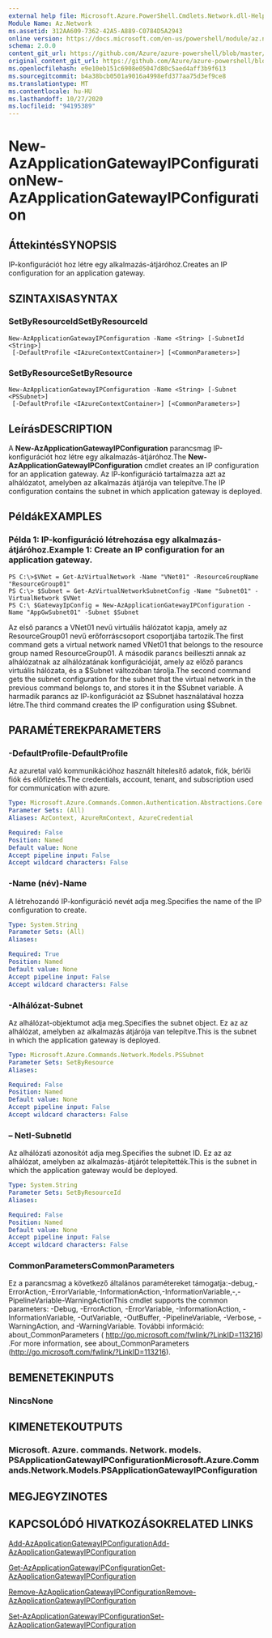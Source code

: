 ```yaml
---
external help file: Microsoft.Azure.PowerShell.Cmdlets.Network.dll-Help.xml
Module Name: Az.Network
ms.assetid: 312AA609-7362-42A5-A889-C0784D5A2943
online version: https://docs.microsoft.com/en-us/powershell/module/az.network/new-azapplicationgatewayipconfiguration
schema: 2.0.0
content_git_url: https://github.com/Azure/azure-powershell/blob/master/src/Network/Network/help/New-AzApplicationGatewayIPConfiguration.md
original_content_git_url: https://github.com/Azure/azure-powershell/blob/master/src/Network/Network/help/New-AzApplicationGatewayIPConfiguration.md
ms.openlocfilehash: e9e10eb151c6908e05047d80c5aed4aff3b9f613
ms.sourcegitcommit: b4a38bcb0501a9016a4998efd377aa75d3ef9ce8
ms.translationtype: MT
ms.contentlocale: hu-HU
ms.lasthandoff: 10/27/2020
ms.locfileid: "94195389"
---
```

# <span data-ttu-id="5791c-101">New-AzApplicationGatewayIPConfiguration</span><span class="sxs-lookup"><span data-stu-id="5791c-101">New-AzApplicationGatewayIPConfiguration</span></span>

## <span data-ttu-id="5791c-102">Áttekintés</span><span class="sxs-lookup"><span data-stu-id="5791c-102">SYNOPSIS</span></span>
<span data-ttu-id="5791c-103">IP-konfigurációt hoz létre egy alkalmazás-átjáróhoz.</span><span class="sxs-lookup"><span data-stu-id="5791c-103">Creates an IP configuration for an application gateway.</span></span>

## <span data-ttu-id="5791c-104">SZINTAXISA</span><span class="sxs-lookup"><span data-stu-id="5791c-104">SYNTAX</span></span>

### <span data-ttu-id="5791c-105">SetByResourceId</span><span class="sxs-lookup"><span data-stu-id="5791c-105">SetByResourceId</span></span>
```
New-AzApplicationGatewayIPConfiguration -Name <String> [-SubnetId <String>]
 [-DefaultProfile <IAzureContextContainer>] [<CommonParameters>]
```

### <span data-ttu-id="5791c-106">SetByResource</span><span class="sxs-lookup"><span data-stu-id="5791c-106">SetByResource</span></span>
```
New-AzApplicationGatewayIPConfiguration -Name <String> [-Subnet <PSSubnet>]
 [-DefaultProfile <IAzureContextContainer>] [<CommonParameters>]
```

## <span data-ttu-id="5791c-107">Leírás</span><span class="sxs-lookup"><span data-stu-id="5791c-107">DESCRIPTION</span></span>
<span data-ttu-id="5791c-108">A **New-AzApplicationGatewayIPConfiguration** parancsmag IP-konfigurációt hoz létre egy alkalmazás-átjáróhoz.</span><span class="sxs-lookup"><span data-stu-id="5791c-108">The **New-AzApplicationGatewayIPConfiguration** cmdlet creates an IP configuration for an application gateway.</span></span>
<span data-ttu-id="5791c-109">Az IP-konfiguráció tartalmazza azt az alhálózatot, amelyben az alkalmazás átjárója van telepítve.</span><span class="sxs-lookup"><span data-stu-id="5791c-109">The IP configuration contains the subnet in which application gateway is deployed.</span></span>

## <span data-ttu-id="5791c-110">Példák</span><span class="sxs-lookup"><span data-stu-id="5791c-110">EXAMPLES</span></span>

### <span data-ttu-id="5791c-111">Példa 1: IP-konfiguráció létrehozása egy alkalmazás-átjáróhoz.</span><span class="sxs-lookup"><span data-stu-id="5791c-111">Example 1: Create an IP configuration for an application gateway.</span></span>
```
PS C:\>$VNet = Get-AzVirtualNetwork -Name "VNet01" -ResourceGroupName "ResourceGroup01"
PS C:\> $Subnet = Get-AzVirtualNetworkSubnetConfig -Name "Subnet01" -VirtualNetwork $VNet 
PS C:\ $GatewayIpConfig = New-AzApplicationGatewayIPConfiguration -Name "AppGwSubnet01" -Subnet $Subnet
```

<span data-ttu-id="5791c-112">Az első parancs a VNet01 nevű virtuális hálózatot kapja, amely az ResourceGroup01 nevű erőforráscsoport csoportjába tartozik.</span><span class="sxs-lookup"><span data-stu-id="5791c-112">The first command gets a virtual network named VNet01 that belongs to the resource group named ResourceGroup01.</span></span>
<span data-ttu-id="5791c-113">A második parancs beilleszti annak az alhálózatnak az alhálózatának konfigurációját, amely az előző parancs virtuális hálózata, és a $Subnet változóban tárolja.</span><span class="sxs-lookup"><span data-stu-id="5791c-113">The second command gets the subnet configuration for the subnet that the virtual network in the previous command belongs to, and stores it in the $Subnet variable.</span></span>
<span data-ttu-id="5791c-114">A harmadik parancs az IP-konfigurációt az $Subnet használatával hozza létre.</span><span class="sxs-lookup"><span data-stu-id="5791c-114">The third command creates the IP configuration using $Subnet.</span></span>

## <span data-ttu-id="5791c-115">PARAMÉTEREK</span><span class="sxs-lookup"><span data-stu-id="5791c-115">PARAMETERS</span></span>

### <span data-ttu-id="5791c-116">-DefaultProfile</span><span class="sxs-lookup"><span data-stu-id="5791c-116">-DefaultProfile</span></span>
<span data-ttu-id="5791c-117">Az azuretal való kommunikációhoz használt hitelesítő adatok, fiók, bérlői fiók és előfizetés.</span><span class="sxs-lookup"><span data-stu-id="5791c-117">The credentials, account, tenant, and subscription used for communication with azure.</span></span>

```yaml
Type: Microsoft.Azure.Commands.Common.Authentication.Abstractions.Core.IAzureContextContainer
Parameter Sets: (All)
Aliases: AzContext, AzureRmContext, AzureCredential

Required: False
Position: Named
Default value: None
Accept pipeline input: False
Accept wildcard characters: False
```

### <span data-ttu-id="5791c-118">-Name (név)</span><span class="sxs-lookup"><span data-stu-id="5791c-118">-Name</span></span>
<span data-ttu-id="5791c-119">A létrehozandó IP-konfiguráció nevét adja meg.</span><span class="sxs-lookup"><span data-stu-id="5791c-119">Specifies the name of the IP configuration to create.</span></span>

```yaml
Type: System.String
Parameter Sets: (All)
Aliases:

Required: True
Position: Named
Default value: None
Accept pipeline input: False
Accept wildcard characters: False
```

### <span data-ttu-id="5791c-120">-Alhálózat</span><span class="sxs-lookup"><span data-stu-id="5791c-120">-Subnet</span></span>
<span data-ttu-id="5791c-121">Az alhálózat-objektumot adja meg.</span><span class="sxs-lookup"><span data-stu-id="5791c-121">Specifies the subnet object.</span></span>
<span data-ttu-id="5791c-122">Ez az az alhálózat, amelyben az alkalmazás átjárója van telepítve.</span><span class="sxs-lookup"><span data-stu-id="5791c-122">This is the subnet in which the application gateway is deployed.</span></span>

```yaml
Type: Microsoft.Azure.Commands.Network.Models.PSSubnet
Parameter Sets: SetByResource
Aliases:

Required: False
Position: Named
Default value: None
Accept pipeline input: False
Accept wildcard characters: False
```

### <span data-ttu-id="5791c-123">– NetI</span><span class="sxs-lookup"><span data-stu-id="5791c-123">-SubnetId</span></span>
<span data-ttu-id="5791c-124">Az alhálózati azonosítót adja meg.</span><span class="sxs-lookup"><span data-stu-id="5791c-124">Specifies the subnet ID.</span></span>
<span data-ttu-id="5791c-125">Ez az az alhálózat, amelyben az alkalmazás-átjárót telepítették.</span><span class="sxs-lookup"><span data-stu-id="5791c-125">This is the subnet in which the application gateway would be deployed.</span></span>

```yaml
Type: System.String
Parameter Sets: SetByResourceId
Aliases:

Required: False
Position: Named
Default value: None
Accept pipeline input: False
Accept wildcard characters: False
```

### <span data-ttu-id="5791c-126">CommonParameters</span><span class="sxs-lookup"><span data-stu-id="5791c-126">CommonParameters</span></span>
<span data-ttu-id="5791c-127">Ez a parancsmag a következő általános paramétereket támogatja:-debug,-ErrorAction,-ErrorVariable,-InformationAction,-InformationVariable,-,-PipelineVariable-WarningAction</span><span class="sxs-lookup"><span data-stu-id="5791c-127">This cmdlet supports the common parameters: -Debug, -ErrorAction, -ErrorVariable, -InformationAction, -InformationVariable, -OutVariable, -OutBuffer, -PipelineVariable, -Verbose, -WarningAction, and -WarningVariable.</span></span> <span data-ttu-id="5791c-128">További információ: about_CommonParameters ( http://go.microsoft.com/fwlink/?LinkID=113216) .</span><span class="sxs-lookup"><span data-stu-id="5791c-128">For more information, see about_CommonParameters (http://go.microsoft.com/fwlink/?LinkID=113216).</span></span>

## <span data-ttu-id="5791c-129">BEMENETEK</span><span class="sxs-lookup"><span data-stu-id="5791c-129">INPUTS</span></span>

### <span data-ttu-id="5791c-130">Nincs</span><span class="sxs-lookup"><span data-stu-id="5791c-130">None</span></span>

## <span data-ttu-id="5791c-131">KIMENETEK</span><span class="sxs-lookup"><span data-stu-id="5791c-131">OUTPUTS</span></span>

### <span data-ttu-id="5791c-132">Microsoft. Azure. commands. Network. models. PSApplicationGatewayIPConfiguration</span><span class="sxs-lookup"><span data-stu-id="5791c-132">Microsoft.Azure.Commands.Network.Models.PSApplicationGatewayIPConfiguration</span></span>

## <span data-ttu-id="5791c-133">MEGJEGYZI</span><span class="sxs-lookup"><span data-stu-id="5791c-133">NOTES</span></span>

## <span data-ttu-id="5791c-134">KAPCSOLÓDÓ HIVATKOZÁSOK</span><span class="sxs-lookup"><span data-stu-id="5791c-134">RELATED LINKS</span></span>

[<span data-ttu-id="5791c-135">Add-AzApplicationGatewayIPConfiguration</span><span class="sxs-lookup"><span data-stu-id="5791c-135">Add-AzApplicationGatewayIPConfiguration</span></span>](./Add-AzApplicationGatewayIPConfiguration.md)

[<span data-ttu-id="5791c-136">Get-AzApplicationGatewayIPConfiguration</span><span class="sxs-lookup"><span data-stu-id="5791c-136">Get-AzApplicationGatewayIPConfiguration</span></span>](./Get-AzApplicationGatewayIPConfiguration.md)

[<span data-ttu-id="5791c-137">Remove-AzApplicationGatewayIPConfiguration</span><span class="sxs-lookup"><span data-stu-id="5791c-137">Remove-AzApplicationGatewayIPConfiguration</span></span>](./Remove-AzApplicationGatewayIPConfiguration.md)

[<span data-ttu-id="5791c-138">Set-AzApplicationGatewayIPConfiguration</span><span class="sxs-lookup"><span data-stu-id="5791c-138">Set-AzApplicationGatewayIPConfiguration</span></span>](./Set-AzApplicationGatewayIPConfiguration.md)


